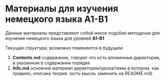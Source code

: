 # Материалы для изучения немецкого языка A1-B1

Данные материалы представляют собой некое подобие методички для изучения немецкого языка для уровней __A1-B1__


Текущая структура, возможно поменяется в будущем:

1. **Contents.md** содержание, говорит что есть вложенные директории, в указанном в содержании порядке
2. **Info.md** основной материал директории/урока/темы в котором, как правило, описана теория. (есть мысль заменить на README.md)
